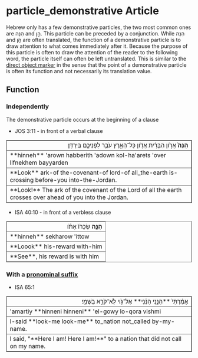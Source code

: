 # particle_demonstrative Article
Hebrew only has a few demonstrative particles, the two most common ones are הִנֵּה and הֵ֣ן. This particle can be preceded by a conjunction. While הִנֵּה and הֵ֣ן are often translated, the function of a demonstrative particle is to draw attention to what comes immediately after it. Because the purpose of this particle is often to draw the attention of the reader to the following word, the particle itself can often be left untranslated. This is similar to the [direct object marker](https://git.door43.org/Door43/en-uhg/src/master/content/suffix_pronominal/02.md) in the sense that the point of a demonstrative particle is often its function and not necessarily its translation value.

## Function
### Independently
The demonstrative particle occurs at the beginning of a clause

* JOS 3:11 - in front of a verbal clause
<table border="1" class="docutils">
<colgroup>
<col width="100%" />
</colgroup>
<tbody valign="top">
<tr class="row-odd" align="right"><td><b>הִנֵּה֙</b> אֲרֹ֣ון הַבְּרִ֔ית אֲדֹ֖ון כָּל־הָאָ֑רֶץ עֹבֵ֥ר לִפְנֵיכֶ֖ם בַּיַּרְדֵּֽן׃</td>
</tr>
<tr class="row-even"><td>**hinneh** 'arown habberith 'adown kol-ha'arets 'over lifnekhem bayyarden</td>
</tr>
<tr class="row-odd"><td>**Look** ark-of the-covenant-of lord-of all_the-earth is-crossing before-you into-the-Jordan.</td>
</tr>
<tr class="row-even"><td>**Look!** The ark of the covenant of the Lord of all the earth crosses over ahead of you into the Jordan.</td>
</tr>
</tbody>
</table>

* ISA 40:10 - in front of a verbless clause
<table border="1" class="docutils">
<colgroup>
<col width="100%" />
</colgroup>
<tbody valign="top">
<tr class="row-odd" align="right"><td><b>הִנֵּ֤ה</b> שְׂכָרֹו֙ אִתֹּ֔ו</td>
</tr>
<tr class="row-even"><td>**hinneh** sekharow 'ittow</td>
</tr>
<tr class="row-odd"><td>**Loook** his-reward with-him</td>
</tr>
<tr class="row-even"><td>**See**, his reward is with him</td>
</tr>
</tbody>
</table>

### With a [pronominal suffix](https://git.door43.org/Door43/en-uhg/src/master/content/suffix_pronominal/02.md)

* ISA 65:1
<table border="1" class="docutils">
<colgroup>
<col width="100%" />
</colgroup>
<tbody valign="top">
<tr class="row-odd" align="right"><td>אָמַ֨רְתִּי֙ **הִנֵּ֣נִי הִנֵּ֔נִי** אֶל־גֹּ֖וי לֹֽא־קֹרָ֥א בִשְׁמִֽי׃</td>
</tr>
<tr class="row-even"><td>'amartiy **hinneni hinneni** 'el-gowy lo-qora vishmi</td>
</tr>
<tr class="row-odd"><td>I-said **look-me look-me** to_nation not_called by-my-name.</td>
</tr>
<tr class="row-even"><td>I said, "**Here I am! Here I am!**" to a nation that did not call on my name.</td>
</tr>
</tbody>
</table>